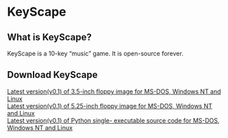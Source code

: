 # KeyScape
## What is KeyScape?
KeyScape is a 10-key “music” game. It is open-source forever.
## Download KeyScape
[Latest version(v0.1) of 3.5-inch floppy image for MS-DOS, Windows NT and Linux](https://github.com/cheny0y0/KeyScape/releases/download/v0.1/keyscape-v0.1-3.5-inch-flp.img)  
[Latest version(v0.1) of 5.25-inch floppy image for MS-DOS, Windows NT and Linux](https://github.com/cheny0y0/KeyScape/releases/download/v0.1/keyscape-v0.1-5.25-inch-flp.img)  
[Latest version(v0.1) of Python single- executable source code for MS-DOS, Windows NT and Linux](https://github.com/cheny0y0/KeyScape/releases/download/v0.1/keyscape-v0.1-exec.py)

